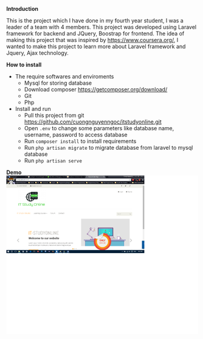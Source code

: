 **Introduction**

This is the project which I have done in my fourth year student, I was a leader of a team with 4 members. This project was developed using Laravel framework for backend and JQuery, Boostrap for frontend. The idea of making this project that was inspired by https://www.coursera.org/, I wanted to make this project to learn more about Laravel framework and Jquery, Ajax technology. 

**How to install**

- The require softwares and enviroments
  - Mysql for storing database
  - Download composer https://getcomposer.org/download/
  - Git
  - Php
- Install and run
  - Pull this project from git https://github.com/cuongnguyenngoc/itstudyonline.git
  - Open `.env` to change some parameters like database name, username, password to access database
  - Run `composer install` to install requirements
  - Run `php artisan migrate` to migrate database from laravel to mysql database
  - Run `php artisan serve`

**Demo**
![Demo](Untitled.png)
